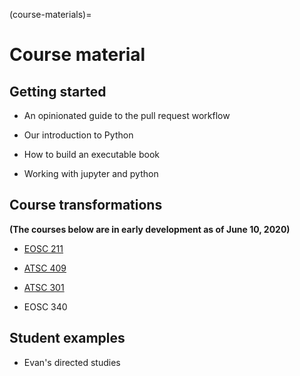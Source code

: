 (course-materials)=
# Course material

## Getting started

* An opinionated guide to the pull request workflow

* Our introduction to Python

* How to build an executable book

* Working with jupyter and python

## Course transformations

**(The courses below are in early development as of June 10, 2020)**

* [EOSC 211](https://andrewloeppky.github.io/eosc211/title_211.html)

* [ATSC 409](https://clouds.eos.ubc.ca/~phil/numeric/)

* [ATSC 301](*https://phaustin.github.io/a301_code/)

* EOSC 340


## Student examples

* Evan's directed studies

